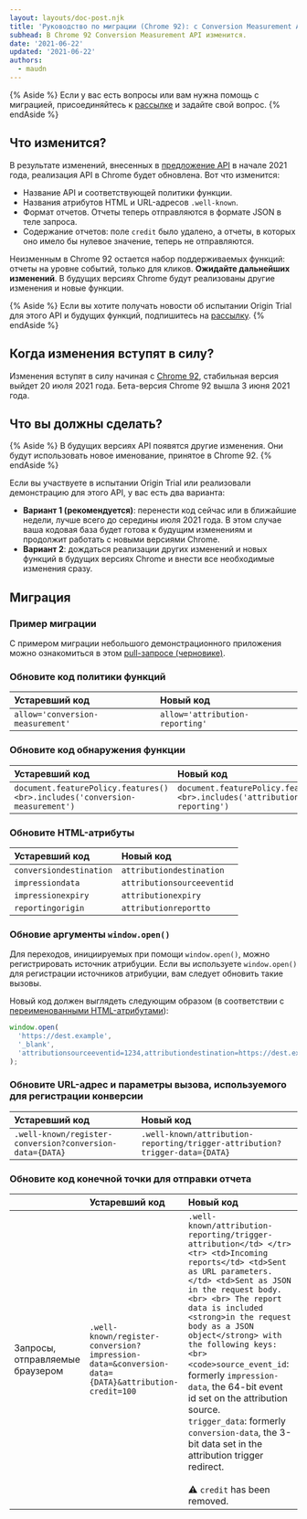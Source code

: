 ```yaml
---
layout: layouts/doc-post.njk
title: 'Руководство по миграции (Chrome 92): с Conversion Measurement API на Attribution Reporting API'
subhead: В Chrome 92 Conversion Measurement API изменится.
date: '2021-06-22'
updated: '2021-06-22'
authors:
  - maudn
---
```


{% Aside %} Если у вас есть вопросы или вам нужна помощь с миграцией, присоединяйтесь к [рассылке](https://groups.google.com/u/1/a/chromium.org/g/attribution-reporting-api-dev) и задайте свой вопрос. {% endAside %}

## Что изменится?

В результате изменений, внесенных в [предложение API](https://github.com/WICG/conversion-measurement-api) в начале 2021 года, реализация API в Chrome будет обновлена. Вот что изменится:

- Название API и соответствующей политики функции.
- Названия атрибутов HTML и URL-адресов `.well-known`.
- Формат отчетов. Отчеты теперь отправляются в формате JSON в теле запроса.
- Содержание отчетов: поле `credit` было удалено, а отчеты, в которых оно имело бы нулевое значение, теперь не отправляются.

Неизменным в Chrome 92 остается набор поддерживаемых функций: отчеты на уровне событий, только для кликов. **Ожидайте дальнейших изменений**. В будущих версиях Chrome будут реализованы другие изменения и новые функции.

{% Aside %} Если вы хотите получать новости об испытании Origin Trial для этого API и будущих функций, подпишитесь на [рассылку](https://groups.google.com/u/1/a/chromium.org/g/attribution-reporting-api-dev). {% endAside %}

## Когда изменения вступят в силу?

Изменения вступят в силу начиная с [Chrome 92](https://chromestatus.com/features/schedule), стабильная версия выйдет 20 июля 2021 года. Бета-версия Chrome 92 вышла 3 июня 2021 года.

## Что вы должны сделать?

{% Aside %} В будущих версиях API появятся другие изменения. Они будут использовать новое именование, принятое в Chrome 92. {% endAside %}

Если вы участвуете в испытании Origin Trial или реализовали демонстрацию для этого API, у вас есть два варианта:

- **Вариант 1 (рекомендуется)**: перенести код сейчас или в ближайшие недели, лучше всего до середины июля 2021 года. В этом случае ваша кодовая база будет готова к будущим изменениям и продолжит работать с новыми версиями Chrome.
- **Вариант 2**: дождаться реализации других изменений и новых функций в будущих версиях Chrome и внести все необходимые изменения сразу.

## Миграция

### Пример миграции

С примером миграции небольшого демонстрационного приложения можно ознакомиться в этом [pull-запросе (черновике)](https://github.com/GoogleChromeLabs/trust-safety-demo/pull/4/files).

### Обновите код политики функций

<table class="simple width-full fixed-table with-heading-tint">
<thead><tr>
<th style="text-align: left;">Устаревший код</th>
<th style="text-align: left;">Новый код</th>
</tr></thead>
<tbody><tr>
<td><code>allow='conversion-measurement'</code></td>
<td><code>allow='attribution-reporting'</code></td>
</tr></tbody>
</table>

### Обновите код обнаружения функции

<table class="simple width-full fixed-table with-heading-tint">
<thead><tr>
<th style="text-align: left;">Устаревший код</th>
<th style="text-align: left;">Новый код</th>
</tr></thead>
<tbody><tr>
<td><code>document.featurePolicy.features()&lt;br&gt;.includes('conversion-measurement')</code></td>
<td><code>document.featurePolicy.features()&lt;br&gt;.includes('attribution-reporting')</code></td>
</tr></tbody>
</table>

### Обновите HTML-атрибуты

<table class="simple width-full fixed-table with-heading-tint">
<thead><tr>
<th style="text-align: left;">Устаревший код</th>
<th style="text-align: left;">Новый код</th>
</tr></thead>
<tbody>
<tr>
<td><code>conversiondestination</code></td>
<td><code>attributiondestination</code></td>
</tr>
<tr>
<td><code>impressiondata</code></td>
<td><code>attributionsourceeventid</code></td>
</tr>
<tr>
<td><code>impressionexpiry</code></td>
<td><code>attributionexpiry</code></td>
</tr>
<tr>
<td><code>reportingorigin</code></td>
<td><code>attributionreportto</code></td>
</tr>
</tbody>
</table>

### Обновие аргументы `window.open()`

Для переходов, инициируемых при помощи `window.open()`, можно регистрировать источник атрибуции. Если вы используете `window.open()` для регистрации источников атрибуции, вам следует обновить такие вызовы.

Новый код должен выглядеть следующим образом (в соответствии с [переименованными HTML-атрибутами](#update-the-html-attributes)):

```javascript
window.open(
  'https://dest.example',
  '_blank',
  'attributionsourceeventid=1234,attributiondestination=https://dest.example,attributionreportto=https://reporter.example,attributionexpiry=604800000'
);
```

### Обновите URL-адрес и параметры вызова, используемого для регистрации конверсии

<table class="simple width-full fixed-table with-heading-tint w-table--top-align">
<thead><tr>
<th style="text-align: left;">Устаревший код</th>
<th style="text-align: left;">Новый код</th>
</tr></thead>
<tbody><tr>
<td><code>.well-known/register-conversion?conversion-data={DATA}</code></td>
<td><code>.well-known/attribution-reporting/trigger-attribution?trigger-data={DATA}</code></td>
</tr></tbody>
</table>

### Обновите код конечной точки для отправки отчета

<table class="simple width-full fixed-table with-heading-tint">
<thead><tr>
<th></th>
<th style="text-align: left;">Устаревший код</th>
<th style="text-align: left;">Новый код</th>
</tr></thead>
<tbody><tr>
<td>Запросы, отправляемые браузером</td>
<td><code>.well-known/register-conversion?impression-data=&amp;conversion-data={DATA}&amp;attribution-credit=100</code></td>
<td>
<code>.well-known/attribution-reporting/trigger-attribution&lt;/td&gt; &lt;/tr&gt; &lt;tr&gt; &lt;td&gt;Incoming reports&lt;/td&gt; &lt;td&gt;Sent as URL parameters.&lt;/td&gt; &lt;td&gt;Sent as JSON in the request body.&lt;br&gt; &lt;br&gt; The report data is included &lt;strong&gt;in the request body as a JSON object&lt;/strong&gt; with the following keys:&lt;br&gt; &lt;code&gt;source_event_id</code>: formerly <code>impression-data</code>, the 64-bit event id set on the attribution source.<br> <code>trigger_data</code>: formerly <code>conversion-data</code>, the 3-bit data set in the attribution trigger redirect.<br><br> ⚠️ <code>credit</code> has been removed. </td>
</tr></tbody>
</table>
